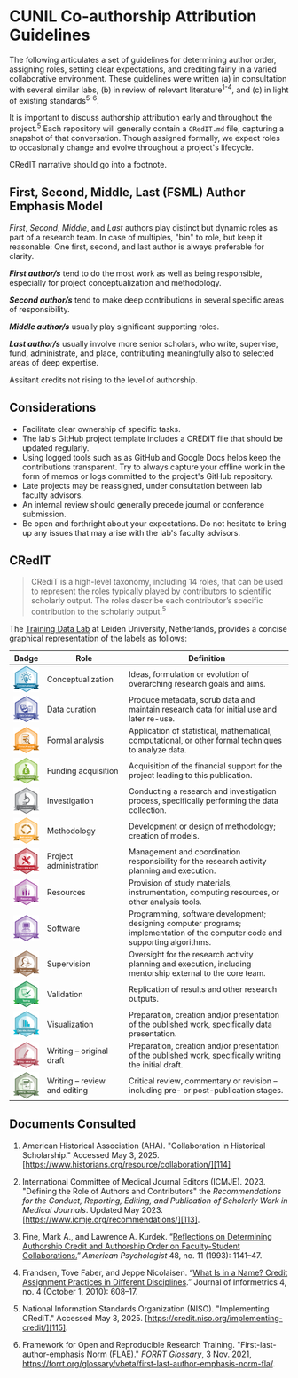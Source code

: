 # CUNIL Co-authorship Attribution Guidelines

The following articulates a set of guidelines for determining author order, assigning roles,
setting clear expectations, and crediting fairly in a varied collaborative environment.
These guidelines were written (a) in consultation with several similar labs, (b) in review of
relevant literature<sup>1-4</sup>, and (c) in light of existing standards<sup>5-6</sup>.

It is important to discuss authorship attribution early and throughout the project.<sup>5</sup>
Each repository will generally contain a `CRedIT.md` file, capturing a snapshot of that
conversation. Though assigned formally, we expect roles to occasionally change and evolve
throughout a project's lifecycle.

CRedIT narrative should go into a footnote.

## First, Second, Middle, Last (FSML) Author Emphasis Model

*First*, *Second*, *Middle*, and *Last* authors play distinct but dynamic roles as part of a
research team. In case of multiples, "bin" to role, but keep it reasonable: One first, second,
and last author is always preferable for clarity.

***First author/s*** tend to do the most work as well as being responsible, especially for project conceptualization and methodology.

***Second author/s*** tend to make deep contributions in several specific areas of
responsibility.

***Middle author/s*** usually play significant supporting roles.

***Last author/s*** usually involve more senior scholars, who write, supervise, fund,
administrate, and place, contributing meaningfully also to selected areas of deep expertise.

Assitant credits not rising to the level of authorship.

## Considerations

- Facilitate clear ownership of specific tasks.
- The lab's GitHub project template includes a CREDIT file that should be updated regularly.
- Using logged tools such as as GitHub and Google Docs helps keep the contributions transparent.
Try to always capture your offline work in the form of memos or logs committed to the project's
GitHub repository.
- Late projects may be reassigned, under consultation between lab faculty advisors.
- An internal review should generally precede journal or conference submission.
- Be open and forthright about your expectations. Do not hesitate to bring up any issues that
may arise with the lab's faculty advisors.

## CRedIT

> CRediT is a high-level taxonomy, including 14 roles, that can be used to represent the roles
typically played by contributors to scientific scholarly output. The roles describe each
contributor’s specific contribution to the scholarly output.<sup>5</sup>

The [Training Data Lab][002] at Leiden University, Netherlands, provides a concise graphical
representation of the labels as follows:

| **Badge** | **Role** | **Definition**
|---|---|---|
| [<img src="https://github.com/cu-nil/chnotes/blob/master/images/badges/conceptualization.png" align="center" width="60" />](conceptualization.png) | Conceptualization | Ideas, formulation or evolution of overarching research goals and aims. |
| [<img src="https://github.com/cu-nil/chnotes/blob/master/images/badges/data_curation.png" align="center" width="60" />](data_curation.png) | Data curation | Produce metadata, scrub data and maintain research data for initial use and later re-use. |
| [<img src="https://github.com/cu-nil/chnotes/blob/master/images/badges/formal_analysis.png" align="center" width="60" />](formal_analysis.png) | Formal analysis | Application of statistical, mathematical, computational, or other formal techniques to analyze data. |
| [<img src="https://github.com/cu-nil/chnotes/blob/master/images/badges/funding_acquisition.png" align="center" width="60" />](funding_acquisition.png) | Funding acquisition | Acquisition of the financial support for the project leading to this publication. |
| [<img src="https://github.com/cu-nil/chnotes/blob/master/images/badges/investigation.png" align="center" width="60" />](investigation.png) | Investigation | Conducting a research and investigation process, specifically performing the data collection. |
| [<img src="https://github.com/cu-nil/chnotes/blob/master/images/badges/methodology.png" align="center" width="60" />](methodology.png) | Methodology | Development or design of methodology; creation of models. |
| [<img src="https://github.com/cu-nil/chnotes/blob/master/images/badges/project_administration.png" align="center" width="60" />](project_administration.png) | Project administration | Management and coordination responsibility for the research activity planning and execution. |
| [<img src="https://github.com/cu-nil/chnotes/blob/master/images/badges/resources.png" align="center" width="60" />](resources.png) | Resources | Provision of study materials, instrumentation, computing resources, or other analysis tools. |
| [<img src="https://github.com/cu-nil/chnotes/blob/master/images/badges/computation.png" align="center" width="60" />](computation.png) | Software | Programming, software development; designing computer programs; implementation of the computer code and supporting algorithms. |
| [<img src="https://github.com/cu-nil/chnotes/blob/master/images/badges/supervision.png" align="center" width="60" />](supervision.png) | Supervision | Oversight for the research activity planning and execution, including mentorship external to the core team. |
| [<img src="https://github.com/cu-nil/chnotes/blob/master/images/badges/testing.png" align="center" width="60" />](testing.png) | Validation | Replication of results and other research outputs. |
| [<img src="https://github.com/cu-nil/chnotes/blob/master/images/badges/data_visualization.png" align="center" width="60" />](data_visualization.png) | Visualization | Preparation, creation and/or presentation of the published work, specifically data presentation. |
| [<img src="https://github.com/cu-nil/chnotes/blob/master/images/badges/writing_initial_draft.png" align="center" width="60" />](writing_initial_draft.png) | Writing – original draft | Preparation, creation and/or presentation of the published work, specifically writing the initial draft. |
| [<img src="https://github.com/cu-nil/chnotes/blob/master/images/badges/writing_review.png" align="center" width="60" />](writing_review.png) | Writing – review and editing | Critical review, commentary or revision – including pre- or post-publication stages. |

[001]: https://web.archive.org/web/20250503023409/https://credit.niso.org/
[002]: https://web.archive.org/save/https://training-datalab.com/en/credit/

## Documents Consulted

1. American Historical Association (AHA). "Collaboration in Historical Scholarship."
Accessed May 3, 2025. [https://www.historians.org/resource/collaboration/][114]

2. International Committee of Medical Journal Editors (ICMJE). 2023. "Defining the
Role of Authors and Contributors" the *Recommendations for the Conduct, Reporting,
Editing, and Publication of Scholarly Work in Medical Journals*. Updated May 2023.
[https://www.icmje.org/recommendations/][113].

3. Fine, Mark A., and Lawrence A. Kurdek. “[Reflections on Determining Authorship Credit and
Authorship Order on Faculty-Student Collaborations.][111]” *American Psychologist* 48, no. 11 (1993):
1141–47.

4. Frandsen, Tove Faber, and Jeppe Nicolaisen. “[What Is in a Name? Credit Assignment Practices
in Different Disciplines][112].” Journal of Informetrics 4, no. 4 (October 1, 2010): 608–17.

5. National Information Standards Organization (NISO). "Implementing CRediT." Accessed May 3, 2025. [https://credit.niso.org/implementing-credit/][115].

6. Framework for Open and Reproducible Research Training.
"First-last-author-emphasis Norm (FLAE)." *FORRT Glossary*, 3 Nov. 2021,
https://forrt.org/glossary/vbeta/first-last-author-emphasis-norm-fla/.

[111]: https://psycnet.apa.org/fulltext/1994-11404-001.html
[112]: https://www-sciencedirect-com.ezproxy.cul.columbia.edu/science/article/pii/S1751157710000647?via%3Dihub
[113]: https://www.icmje.org/recommendations/browse/roles-and-responsibilities/defining-the-role-of-authors-and-contributors.html
[114]: https://www.historians.org/resource/collaboration/
[115]: https://credit.niso.org/implementing-credit/
